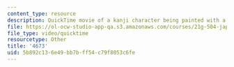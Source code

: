 ```yaml
---
content_type: resource
description: QuickTime movie of a kanji character being painted with a brush.
file: https://ol-ocw-studio-app-qa.s3.amazonaws.com/courses/21g-504-japanese-iv-spring-2009/5b892c136e49bb7bff54c79f8053c6fe_4673.mov
file_type: video/quicktime
resourcetype: Other
title: '4673'
uid: 5b892c13-6e49-bb7b-ff54-c79f8053c6fe
---
```

